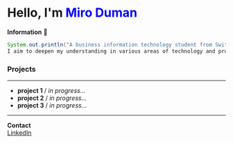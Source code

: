 # Hello, I'm <span style="color:blue">Miro Duman</span>

__Information__ :orange_book:
```java
System.out.println("A business information technology student from Switzerland.   
I aim to deepen my understanding in various areas of technology and product development. ");
```

### Projects
___

- __project 1__ / _in progress..._
- __project 2__ / _in progress..._
- __project 3__ / _in progress..._

___

__Contact__  
<span style="color:blue">[LinkedIn](https://www.linkedin.com/in/miro-duman/)</span>


